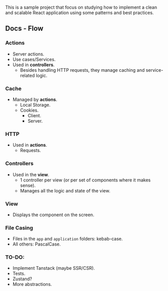 This is a sample project that focus on studying how to implement a clean and scalable React application using some patterns and best practices.

## Docs - Flow

### Actions

- Server actions.
- Use cases/Services.
- Used in **controllers**.
  - Besides handling HTTP requests, they manage caching and service-related logic.

### Cache

- Managed by **actions**.
  - Local Storage.
  - Cookies.
    - Client.
    - Server.

### HTTP

- Used in **actions**.
  - Requests.

### Controllers

- Used in the **view**.
  - 1 controller per view (or per set of components where it makes sense).
  - Manages all the logic and state of the view.

### View

- Displays the component on the screen.

### File Casing

- Files in the `app` and `application` folders: kebab-case.
- All others: PascalCase.

### TO-DO:

- Implement Tanstack (maybe SSR/CSR).
- Tests.
- Zustand?
- More abstractions.
